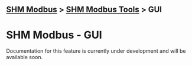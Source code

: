[SHM Modbus](../../index.md) > [SHM Modbus Tools](../index.md) > GUI
---

# SHM Modbus - GUI

Documentation for this feature is currently under development and will be available soon.